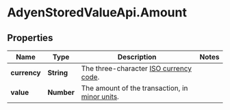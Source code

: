 # AdyenStoredValueApi.Amount

## Properties

Name | Type | Description | Notes
------------ | ------------- | ------------- | -------------
**currency** | **String** | The three-character [ISO currency code](https://docs.adyen.com/development-resources/currency-codes). | 
**value** | **Number** | The amount of the transaction, in [minor units](https://docs.adyen.com/development-resources/currency-codes). | 


